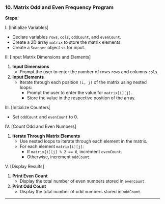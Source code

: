 ### 10. **Matrix Odd and Even Frequency Program**  
**Steps:**  

I. [Initialize Variables]  
- Declare variables `rows`, `cols`, `oddCount`, and `evenCount`.  
- Create a 2D array `matrix` to store the matrix elements.  
- Create a `Scanner` object `sc` for input.  

II. [Input Matrix Dimensions and Elements]  
1. **Input Dimensions**  
   - Prompt the user to enter the number of rows `rows` and columns `cols`.  
2. **Input Elements**  
   - Iterate through each position `(i, j)` of the matrix using nested loops:  
     - Prompt the user to enter the value for `matrix[i][j]`.  
     - Store the value in the respective position of the array.  

III. [Initialize Counters]  
- Set `oddCount` and `evenCount` to 0.  

IV. [Count Odd and Even Numbers]  
1. **Iterate Through Matrix Elements**  
   - Use nested loops to iterate through each element in the matrix.  
   - For each element `matrix[i][j]`:  
     - If `matrix[i][j] % 2 == 0`, increment `evenCount`.  
     - Otherwise, increment `oddCount`.  

V. [Display Results]  
1. **Print Even Count**  
   - Display the total number of even numbers stored in `evenCount`.  
2. **Print Odd Count**  
   - Display the total number of odd numbers stored in `oddCount`.  

---  
